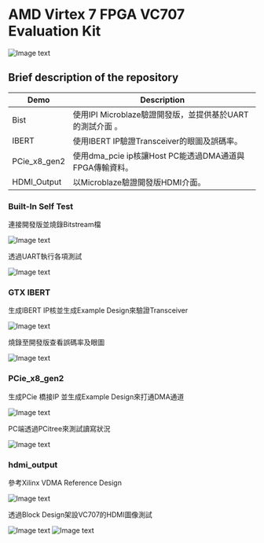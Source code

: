 # AMD Virtex 7 FPGA VC707 Evaluation Kit

![Image text](https://github.com/WaysideVulcan/Protocol/blob/master/img/vc707.png)

## Brief description of the repository

| Demo | Description |
|-|-|
| Bist| 使用IPI Microblaze驗證開發版，並提供基於UART的測試介面 。 |
| IBERT | 使用IBERT IP驗證Transceiver的眼圖及誤碼率。 |
| PCie_x8_gen2 | 使用dma_pcie ip核讓Host PC能透過DMA通道與FPGA傳輸資料。 |
| HDMI_Output | 以Microblaze驗證開發版HDMI介面。 |

### Built-In Self Test 
連接開發版並燒錄Bitstream檔

![Image text](https://github.com/WaysideVulcan/Board_Demo/blob/master/img/vc707/BIST_Board.png)

透過UART執行各項測試

![Image text](https://github.com/WaysideVulcan/Board_Demo/blob/master/img/vc707/uart_menu.png)

### GTX IBERT
生成IBERT IP核並生成Example Design來驗證Transceiver

![Image text](https://github.com/WaysideVulcan/Board_Demo/blob/master/img/vc707/ibert_ip.png)

燒錄至開發版查看誤碼率及眼圖

![Image text](https://github.com/WaysideVulcan/Board_Demo/blob/master/img/vc707/ibert.png)

### PCie_x8_gen2
生成PCie 橋接IP 並生成Example Design來打通DMA通道

![Image text](https://github.com/WaysideVulcan/Board_Demo/blob/master/img/vc707/PCIE_IP.png)

PC端透過PCitree來測試讀寫狀況

![Image text](https://github.com/WaysideVulcan/Board_Demo/blob/master/img/vc707/pcitree.png)

### hdmi_output
參考Xilinx VDMA Reference Design

![Image text](https://github.com/WaysideVulcan/Board_Demo/blob/master/img/vc707/ref_vdma.png)

透過Block Design架設VC707的HDMI圖像測試

![Image text](https://github.com/WaysideVulcan/Board_Demo/blob/master/img/vc707/bd2.png)
![Image text](https://github.com/WaysideVulcan/Board_Demo/blob/master/img/vc707/bd.png)
